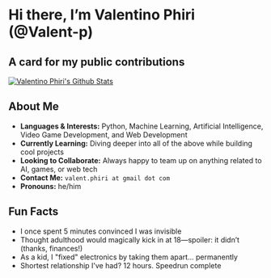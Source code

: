 # Hi there, I’m **Valentino Phiri** (@Valent-p)

## A card for my public contributions
[![Valentino Phiri's Github Stats](https://github-readme-stats.vercel.app/api?username=valent-p&show_icons=true)](#) 

## About Me
- **Languages & Interests:** Python, Machine Learning, Artificial Intelligence, Video Game Development, and Web Development  
- **Currently Learning:** Diving deeper into all of the above while building cool projects  
- **Looking to Collaborate:** Always happy to team up on anything related to AI, games, or web tech  
- **Contact Me:** `valent.phiri at gmail dot com`  
- **Pronouns:** he/him  

## Fun Facts
- I once spent 5 minutes convinced I was invisible  
- Thought adulthood would magically kick in at 18—spoiler: it didn’t (thanks, finances!)  
- As a kid, I "fixed" electronics by taking them apart... permanently  
- Shortest relationship I’ve had? 12 hours. Speedrun complete

